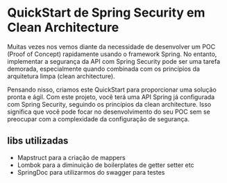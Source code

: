 # QuickStart de Spring Security em Clean Architecture
Muitas vezes nos vemos diante da necessidade de desenvolver um POC (Proof of Concept) rapidamente usando o framework Spring. No entanto, implementar a segurança da API com Spring Security pode ser uma tarefa demorada, especialmente quando combinada com os princípios da arquitetura limpa (clean architecture).

Pensando nisso, criamos este QuickStart para proporcionar uma solução pronta e ágil. Com este projeto, você terá uma API Spring já configurada com Spring Security, seguindo os princípios da clean architecture. Isso significa que você pode focar no desenvolvimento do seu POC sem se preocupar com a complexidade da configuração de segurança.

## libs utilizadas
- Mapstruct para a criação de mappers
- Lombok para a diminuição de boilerplates de getter setter etc
- SpringDoc para utilizarmos do swagger para testes

